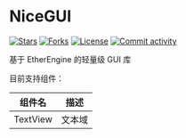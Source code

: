 # NiceGUI

[![Stars](https://img.shields.io/github/stars/VoidmatrixHeathcliff/NiceGUI.svg?style=flat&labelColor=e49e61)](https://github.com/VoidmatrixHeathcliff/NiceGUI/stargazers)
[![Forks](https://img.shields.io/github/forks/VoidmatrixHeathcliff/NiceGUI.svg?style=flat&labelColor=e49e61)](https://github.com/VoidmatrixHeathcliff/NiceGUI/network/members)
[![License](https://img.shields.io/github/license/VoidmatrixHeathcliff/NiceGUI.svg?style=flat&label=license&message=notspecified&labelColor=3f48cc)](https://github.com/VoidmatrixHeathcliff/NiceGUI/blob/main/LICENSE)
[![Commit activity](https://img.shields.io/github/contributors/VoidmatrixHeathcliff/NiceGUI)](https://github.com/VoidmatrixHeathcliff/NiceGUI/graphs/contributors)

基于 EtherEngine 的轻量级 GUI 库

目前支持组件：

|  组件名  |  描述  |
|:--------:|:------:|
| TextView | 文本域 |
